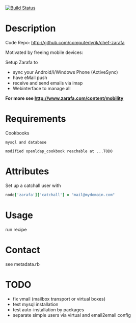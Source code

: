 
[![Build Status](https://travis-ci.org/computerlyrik/chef-zarafa.png)](https://travis-ci.org/computerlyrik/chef-zarafa)
# Description

Code Repo: http://github.com/computerlyrik/chef-zarafa

Motivated by freeing mobile devices:

Setup Zarafa to 
- sync your Android/i/Windows Phone (ActiveSync)
- have eMail push
- receive and send emails via imap
- Webinterface to manage all

**For more see http://www.zarafa.com/content/mobility**

# Requirements
Cookbooks
```
mysql and database

modified openldap_cookbook reachable at ...TODO
```

# Attributes
Set up a catchall user with
```ruby
node['zarafa']['catchall'] = "mail@mydomain.com"
```

# Usage
run recipe

# Contact
see metadata.rb

# TODO
- fix vmail (mailbox transport or virtual boxes)
- test mysql installation
- test auto-installation by packages
- separate simple users via virtual and email2email config
